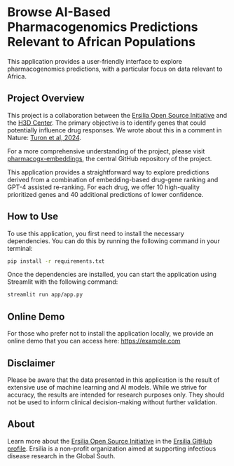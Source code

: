# Browse AI-Based Pharmacogenomics Predictions Relevant to African Populations
This application provides a user-friendly interface to explore pharmacogenomics predictions, with a particular focus on data relevant to Africa.

## Project Overview
This project is a collaboration between the [Ersilia Open Source Initiative](https://ersilia.io) and the [H3D Center](https://h3d.uct.ac.za/). The primary objective is to identify genes that could potentially influence drug responses. We wrote about this in a comment in Nature: [Turon et al, 2024](https://www.nature.com/articles/d41586-024-01001-y).

For a more comprehensive understanding of the project, please visit [pharmacogx-embeddings](https://github.com/ersilia-os/pharmacogx-embeddings), the central GitHub repository of the project.

This application provides a straightforward way to explore predictions derived from a combination of embedding-based drug-gene ranking and GPT-4 assisted re-ranking. For each drug, we offer 10 high-quality prioritized genes and 40 additional predictions of lower confidence.

## How to Use
To use this application, you first need to install the necessary dependencies. You can do this by running the following command in your terminal:
```bash
pip install -r requirements.txt
```
Once the dependencies are installed, you can start the application using Streamlit with the following command:

```bash
streamlit run app/app.py
```
## Online Demo
For those who prefer not to install the application locally, we provide an online demo that you can access here: https://example.com

## Disclaimer
Please be aware that the data presented in this application is the result of extensive use of machine learning and AI models. While we strive for accuracy, the results are intended for research purposes only. They should not be used to inform clinical decision-making without further validation.

## About
Learn more about the [Ersilia Open Source Initiative](https://ersilia.io) in the [Ersilia GitHub profile](https://github.com/ersilia). Ersilia is a non-profit organization aimed at supporting infectious disease research in the Global South.

